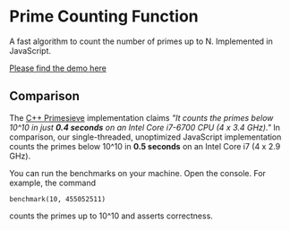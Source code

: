 # Prime Counting Function
A fast algorithm to count the number of primes up to N. Implemented in JavaScript.

[Please find the demo here](https://robinlinus.github.io/prime-counting-function/index.html)


## Comparison 
The [C++ Primesieve](https://github.com/kimwalisch/primesieve) implementation claims *"It counts the primes below 10^10 in just **0.4 seconds** on an Intel Core i7-6700 CPU (4 x 3.4 GHz)."*
In comparison, our single-threaded, unoptimized JavaScript implementation counts the primes below 10^10 in **0.5 seconds** on an Intel Core i7 (4 x 2.9 GHz).


You can run the benchmarks on your machine. Open the console. For example, the command 
```
benchmark(10, 455052511)
```
counts the primes up to 10^10 and asserts correctness.
